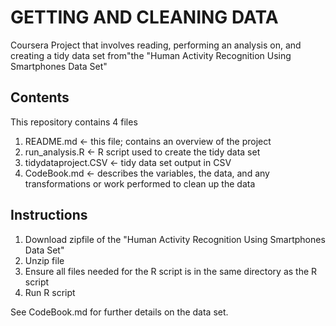 # GETTING AND CLEANING DATA
Coursera Project that involves reading, performing an analysis on, and creating a tidy data set from"the "Human Activity Recognition Using Smartphones Data Set" 

## Contents
This repository contains 4 files
1. README.md <- this file; contains an overview of the project
2. run_analysis.R <- R script used to create the tidy data set
3. tidydataproject.CSV <- tidy data set output in CSV
4. CodeBook.md <- describes the variables, the data, and any transformations or work performed to clean up the data 

## Instructions
1. Download zipfile of the "Human Activity Recognition Using Smartphones Data Set"
2. Unzip file
3. Ensure all files needed for the R script is in the same directory as the R script
4. Run R script

See CodeBook.md for further details on the data set.
